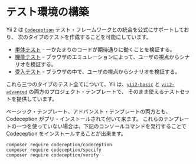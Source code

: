 テスト環境の構築
================

Yii 2 は [`Codeception`](https://github.com/Codeception/Codeception) テスト・フレームワークとの統合を公式にサポートしており、
次のタイプのテストを作成することを可能にしています。

- [単体テスト](test-unit.md) - 一かたまりのコードが期待通りに動くことを検証する。
- [機能テスト](test-functional.md) - ブラウザのエミュレーションによって、ユーザの視点からシナリオを検証する。
- [受入テスト](test-acceptance.md) - ブラウザの中で、ユーザの視点からシナリオを検証する。

これら三つのタイプのテスト全てについて、Yii は、[`yii2-basic`](https://github.com/yiisoft/yii2-app-basic) と
[`yii2-advanced`](https://github.com/yiisoft/yii2-app-advanced) の両方のプロジェクト・テンプレートで、
そのまま使えるテストセットを提供しています。

ベーシック・テンプレート、アドバンスト・テンプレートの両方とも、Codeception がプリ・インストールされて付いて来ます。
これらのテンプレートの一つを使っていない場合は、下記のコンソールコマンドを発行することで
Codeception をインストールすることが出来ます。

```
composer require codeception/codeception
composer require codeception/specify
composer require codeception/verify
```
